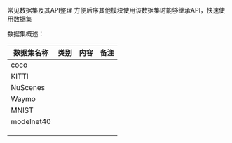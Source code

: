 常见数据集及其API整理
方便后序其他模块使用该数据集时能够继承API，快速使用数据集



数据集概述：

| 数据集名称 | 类别 | 内容 | 备注 |
| ---------- | ---- | ---- | ---- |
| coco       |      |      |      |
| KITTI      |      |      |      |
| NuScenes   |      |      |      |
| Waymo      |      |      |      |
| MNIST      |      |      |      |
| modelnet40 |      |      |      |
|            |      |      |      |
|            |      |      |      |
|            |      |      |      |



